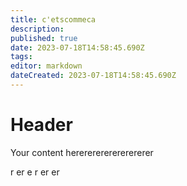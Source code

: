 ```yaml
---
title: c'etscommeca
description: 
published: true
date: 2023-07-18T14:58:45.690Z
tags: 
editor: markdown
dateCreated: 2023-07-18T14:58:45.690Z
---
```


# Header
Your content herererererererererer

r
er
e
r
er
er